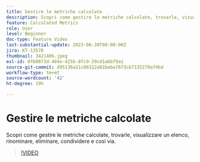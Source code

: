 ```yaml
---
title: Gestire le metriche calcolate
description: Scopri come gestire le metriche calcolate, trovarle, visualizzare un elenco, rinominare, eliminare, condividere e così via.
feature: Calculated Metrics
role: User
level: Beginner
doc-type: Feature Video
last-substantial-update: 2023-06-30T00:00:00Z
jira: KT-13570
thumbnail: 3421406.jpeg
exl-id: 8f60873d-404e-425b-8fc9-29cd1a6bf9a1
source-git-commit: d95136a21c08312a81baba7673cb7135270af4bd
workflow-type: tm+mt
source-wordcount: '42'
ht-degree: 19%

---
```


# Gestire le metriche calcolate

Scopri come gestire le metriche calcolate, trovarle, visualizzare un elenco, rinominare, eliminare, condividere e così via.

>[!VIDEO](https://video.tv.adobe.com/v/3423588/?learn=on&captions=ita)
